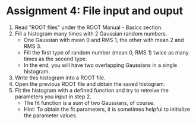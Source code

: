# Assignment 4: File input and ouput

1. Read "ROOT files" under the ROOT Manual - Basics section.
2. Fill a histogram many times with 2 Gaussian random numbers. 
	- One Gaussian with mean 0 and RMS 1, the other with mean 2 and RMS 3.
	- Fill the first type of random number (mean 0, RMS 1) twice as many times as the second type.
	- In the end, you will have two overlapping Gaussians in a single histogram.
3. Write this histogram into a ROOT file.
4. Open the previous ROOT file and obtain the saved histogram.
5. Fit the histogram with a defined function and try to retreive the parameters you input in step 2.
	- The fit function is a sum of two Gaussians, of course.
	- Hint: To obtain the fit parameters, it is sometimes helpful to initialize the parameter values.  
